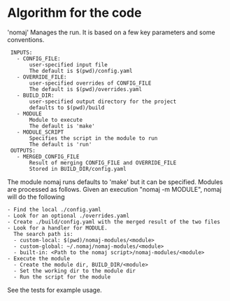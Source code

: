 # Algorithm for the code

'nomaj'
  Manages the run.
  It is based on a few key parameters and some conventions.
 ```
  INPUTS:
    - CONFIG_FILE:
        user-specified input file
        The default is $(pwd)/config.yaml
    - OVERRIDE_FILE:
        user-specified overrides of CONFIG_FILE
        The default is $(pwd)/overrides.yaml
    - BUILD_DIR:
        user-specified output directory for the project
        defaults to $(pwd)/build
    - MODULE
        Module to execute
        The default is 'make'
    - MODULE_SCRIPT
        Specifies the script in the module to run
        The default is 'run'
  OUTPUTS:
    - MERGED_CONFIG_FILE
        Result of merging CONFIG_FILE and OVERRIDE_FILE
        Stored in BUILD_DIR/config.yaml
```

The module nomaj runs defaults to 'make' but it can be specified.
Modules are processed as follows.
Given an execution "nomaj -m MODULE", nomaj will do the following
```
- Find the local ./config.yaml
- Look for an optional ./overrides.yaml
- Create ./build/config.yaml with the merged result of the two files
- Look for a handler for MODULE.
  The search path is:
  - custom-local: $(pwd)/nomaj-modules/<module>
  - custom-global: ~/.nomaj/nomaj-modules/<module>
  - built-in: <Path to the nomaj script>/nomaj-modules/<module>
- Execute the module
  - Create the module dir, BUILD_DIR/<module>
  - Set the working dir to the module dir
  - Run the script for the module
```
See the tests for example usage.
